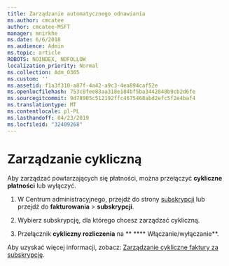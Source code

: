 ```yaml
---
title: Zarządzanie automatycznego odnawiania
ms.author: cmcatee
author: cmcatee-MSFT
manager: mnirkhe
ms.date: 6/6/2018
ms.audience: Admin
ms.topic: article
ROBOTS: NOINDEX, NOFOLLOW
localization_priority: Normal
ms.collection: Adm_O365
ms.custom: ''
ms.assetid: f1a3f310-a87f-4a42-a9c3-4ea894caf52e
ms.openlocfilehash: 753c8fee83aa318e184bf5ba3442848b9cb2d6fe
ms.sourcegitcommit: 9d78905c512192ffc4675468abd2efc5f2e4baf4
ms.translationtype: MT
ms.contentlocale: pl-PL
ms.lasthandoff: 04/23/2019
ms.locfileid: "32409268"
---
```

# <a name="manage-recurring-billing"></a>Zarządzanie cykliczną

Aby zarządzać powtarzających się płatności, można przełączyć **cykliczne płatności** lub wyłączyć. 
  
1. W Centrum administracyjnego, przejdź do strony [subskrypcji](https://go.microsoft.com/fwlink/p/?linkid=842054) lub przejdź do **fakturowania** \> **subskrypcji**.
    
2. Wybierz subskrypcję, dla którego chcesz zarządzać cykliczną.
    
3. Przełącznik **cykliczny rozliczenia** na ** **** Włączanie/wyłączanie**.
    
Aby uzyskać więcej informacji, zobacz: [Zarządzanie cykliczne faktury za subskrypcję](https://support.office.com/article/8d83b530-f4ca-47f6-a666-e5791cbacc7e).
  

